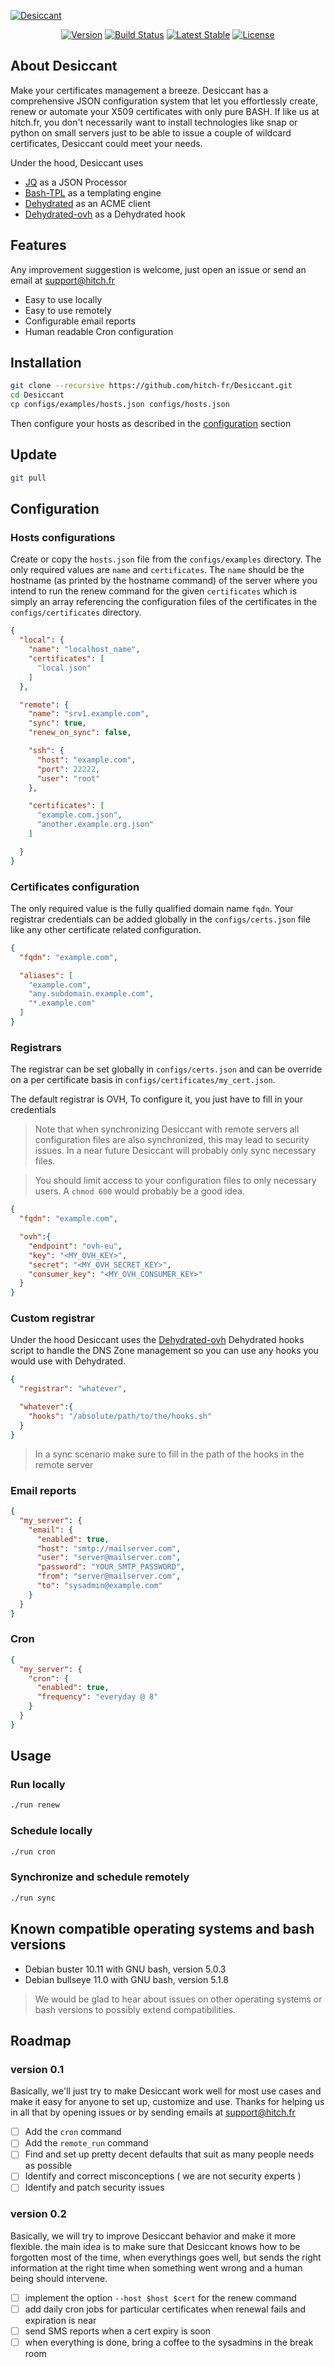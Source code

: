 [![Desiccant](./assets/desiccant.svg)](https://hitch.fr)

<p align="center">
  <a href="https://hitch.fr"><img src="./assets/version.svg" alt="Version"></a>
  <a href="https://hitch.fr"><img src="./assets/build_passing.svg" alt="Build Status"></a>
  <a href="https://hitch.fr"><img src="./assets/status_unstable.svg" alt="Latest Stable"></a>
  <a href="https://hitch.fr"><img src="./assets/license.svg" alt="License"></a>
</p>

## About Desiccant

Make your certificates management a breeze. Desiccant has a comprehensive JSON configuration system that let you effortlessly create, renew or automate your X509 certificates with only pure BASH. If like us at hitch.fr, you don't necessarily want to install technologies like snap or python on small servers just to be able to issue a couple of wildcard certificates, Desiccant could meet your needs.

Under the hood, Desiccant uses

- [JQ](https://github.com/stedolan/jq.git) as a JSON Processor
- [Bash-TPL](https://github.com/TekWizely/bash-tpl.git) as a templating engine
- [Dehydrated](https://github.com/dehydrated-io/dehydrated.git) as an ACME client
- [Dehydrated-ovh](https://github.com/hitch-fr/dehydrated-ovh.git) as a Dehydrated hook

## Features

Any improvement suggestion is welcome, just open an issue or send an email at [support@hitch.fr](mailto:support@hitch.fr)

- Easy to use locally
- Easy to use remotely
- Configurable email reports
- Human readable Cron configuration

## Installation

```bash
git clone --recursive https://github.com/hitch-fr/Desiccant.git
cd Desiccant
cp configs/examples/hosts.json configs/hosts.json
```

Then configure your hosts as described in the [configuration](#configuration) section

## Update

```bash
git pull
```

## Configuration

### Hosts configurations

Create or copy the `hosts.json` file from the `configs/examples` directory.
The only required values are `name` and `certificates`. The `name` should be the hostname (as printed by the hostname command) of the server where you intend to run the renew command for the given `certificates` which is simply an array referencing the configuration files of the certificates in the `configs/certificates` directory.

```json
{
  "local": {
    "name": "localhost_name",
    "certificates": [
      "local.json"
    ]
  },

  "remote": {
    "name": "srv1.example.com",
    "sync": true,
    "renew_on_sync": false,

    "ssh": {
      "host": "example.com",
      "port": 22222,
      "user": "root"
    },

    "certificates": [
      "example.com.json",
      "another.example.org.json"
    ]

  }
}
```

### Certificates configuration

The only required value is the fully qualified domain name `fqdn`. Your registrar credentials can be added globally in the `configs/certs.json` file like any other certificate related configuration.

```json
{
  "fqdn": "example.com",

  "aliases": [
    "example.com",
    "any.subdomain.example.com",
    "*.example.com"
  ]
}
```

### Registrars

The registrar can be set globally in `configs/certs.json` and can be override on a per certificate basis in `configs/certificates/my_cert.json`.

The default registrar is OVH, To configure it, you just have to fill in your credentials

> Note that when synchronizing Desiccant with remote servers all configuration files are also synchronized, this may lead to security issues. In a near future Desiccant will probably only sync necessary files.

> You should limit access to your configuration files to only necessary users. A `chmod 600` would probably be a good idea.

```json
{
  "fqdn": "example.com",

  "ovh":{
    "endpoint": "ovh-eu",
    "key": "<MY_OVH_KEY>",
    "secret": "<MY_OVH_SECRET_KEY>",
    "consumer_key": "<MY_OVH_CONSUMER_KEY>"
  }
}
```

### Custom registrar

Under the hood Desiccant uses the [Dehydrated-ovh](https://github.com/hitch-fr/dehydrated-ovh.git) Dehydrated hooks script to handle the DNS Zone management so you can use any hooks you would use with Dehydrated. 

```json
{
  "registrar": "whatever",

  "whatever":{
    "hooks": "/absolute/path/to/the/hooks.sh"
  }
}
```

> In a sync scenario make sure to fill in the path of the hooks in the remote server

### Email reports
```json
{
  "my_server": {
    "email": {
      "enabled": true,
      "host": "smtp://mailserver.com",
      "user": "server@mailserver.com",
      "password": "YOUR_SMTP_PASSWORD",
      "from": "server@mailserver.com",
      "to": "sysadmin@example.com"
    }
  }
}
```

### Cron
```json
{
  "my_server": {
    "cron": {
      "enabled": true,
      "frequency": "everyday @ 8"
    }
  }
}
```

## Usage

### Run locally
```bash
./run renew
```

### Schedule locally
```bash
./run cron
```

### Synchronize and schedule remotely
```bash
./run sync
```

## Known compatible operating systems and bash versions

- Debian buster 10.11 with GNU bash, version 5.0.3
- Debian bullseye 11.0 with GNU bash, version 5.1.8

> We would be glad to hear about issues on other operating systems or bash versions to possibly extend compatibilities.

## Roadmap

### version 0.1

Basically, we'll just try to make Desiccant work well for most use cases and make it easy for anyone to set up, customize and use. Thanks for helping us in all that by opening issues or by sending emails at [support@hitch.fr](mailto:support@hitch.fr)

- [ ] Add the `cron` command
- [ ] Add the `remote_run` command
- [ ] Find and set up pretty decent defaults that suit as many people needs as possible
- [ ] Identify and correct misconceptions ( we are not security experts )
- [ ] Identify and patch security issues

### version 0.2

Basically, we will try to improve Desiccant behavior and make it more flexible. the main idea is to make sure that Desiccant knows how to be forgotten most of the time, when everythings goes well, but sends the right information at the right time when something went wrong and a human being should intervene.

- [ ] implement the option `--host $host $cert` for the renew command
- [ ] add daily cron jobs for particular certificates when renewal fails and expiration is near
- [ ] send SMS reports when a cert expiry is soon
- [ ] when everything is done, bring a coffee to the sysadmins in the break room